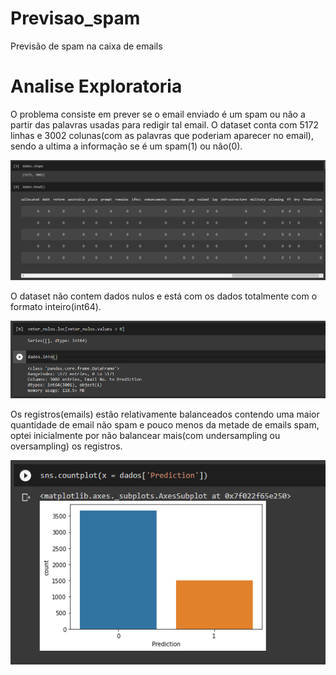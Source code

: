 # Previsao_spam
Previsão de spam na caixa de emails

# Analise Exploratoria

O problema consiste em prever se o email enviado é um spam ou não a partir das palavras usadas para redigir tal email.
O dataset conta com 5172 linhas e 3002 colunas(com as palavras que poderiam aparecer no email), sendo a ultima
a informação se é um spam(1) ou não(0).

![alt text](https://github.com/HelvioSiqueira/Previsao_spam/blob/main/public/imagens/tamanho.png "Tamanho do dataset")

O dataset não contem dados nulos e está com os dados totalmente com o formato inteiro(int64).

![alt text](https://github.com/HelvioSiqueira/Previsao_spam/blob/main/public/imagens/nulos.png "Quantidade de nulos por coluna")

Os registros(emails) estão relativamente balanceados contendo uma maior quantidade de email não spam e pouco menos da
metade de emails spam, optei inicialmente por não balancear mais(com undersampling ou oversampling) os registros.

![alt text](https://github.com/HelvioSiqueira/Previsao_spam/blob/main/public/imagens/dados.png "Quantidade de nulos por coluna")

